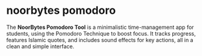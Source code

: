 # noorbytes pomodoro
 The **NoorBytes Pomodoro Tool** is a minimalistic time-management app for students, using the Pomodoro Technique to boost focus. It tracks progress, features Islamic quotes, and includes sound effects for key actions, all in a clean and simple interface.
